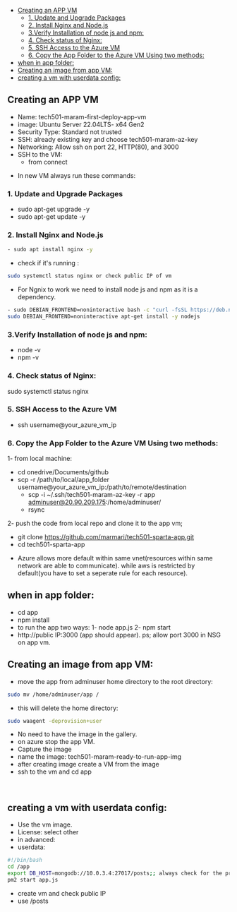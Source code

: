 - [Creating an APP VM](#creating-an-app-vm)
  - [1. Update and Upgrade Packages](#1-update-and-upgrade-packages)
  - [2. Install Nginx and Node.js](#2-install-nginx-and-nodejs)
  - [3.Verify Installation of node js and npm:](#3verify-installation-of-node-js-and-npm)
  - [4. Check status of Nginx:](#4-check-status-of-nginx)
  - [5. SSH Access to the Azure VM](#5-ssh-access-to-the-azure-vm)
  - [6. Copy the App Folder to the Azure VM Using two methods:](#6-copy-the-app-folder-to-the-azure-vm-using-two-methods)
- [when in app folder:](#when-in-app-folder)
- [Creating an image from app VM:](#creating-an-image-from-app-vm)
- [creating a vm with userdata config:](#creating-a-vm-with-userdata-config)



## Creating an APP VM 
- Name: tech501-maram-first-deploy-app-vm
- image: Ubuntu Server 22.04LTS- x64 Gen2
- Security Type: Standard not trusted 
- SSH: already existing key and choose tech501-maram-az-key
- Networking: Allow ssh on port 22, HTTP(80), and 3000
- SSH to the VM:
    - from connect
* In new VM always run these commands:

### 1. Update and Upgrade Packages
- sudo apt-get upgrade -y
- sudo apt-get update -y 

### 2. Install Nginx and Node.js

```bash
- sudo apt install nginx -y
```

- check if it's running : 
```bash
sudo systemctl status nginx or check public IP of vm
``` 
- For Ngnix to work we need to install node js and npm as it is a dependency.

```bash
- sudo DEBIAN_FRONTEND=noninteractive bash -c "curl -fsSL https://deb.nodesource.com/setup_20.x | bash -" && \
sudo DEBIAN_FRONTEND=noninteractive apt-get install -y nodejs
```

### 3.Verify Installation of node js and npm:
- node -v
- npm -v

### 4. Check status of Nginx:
sudo systemctl status nginx

### 5. SSH Access to the Azure VM
 - ssh username@your_azure_vm_ip

### 6. Copy the App Folder to the Azure VM Using two methods:

1- from local machine:
- cd onedrive/Documents/github
- scp -r /path/to/local/app_folder username@your_azure_vm_ip:/path/to/remote/destination
    - scp -i ~/.ssh/tech501-maram-az-key -r app adminuser@20.90.209.175:/home/adminuser/
    - rsync

2- push the code from local repo and clone it to the app vm; 
- git clone https://github.com/marmari/tech501-sparta-app.git
- cd tech501-sparta-app


* Azure allows more default within same vnet(resources within same network are able to communicate). while aws is restricted by default(you have to set a seperate rule for each resource).


## when in app folder: 
- cd app
- npm install
- to run the app two ways: 
    1- node app.js
    2- npm start 
- http://public IP:3000 (app should appear). ps; allow port 3000 in NSG on app vm.




## Creating an image from app VM:
- move the app from adminuser home directory to the root directory:
```bash
sudo mv /home/adminuser/app /
```

- this will delete the home directory: 
```bash  
sudo waagent -deprovision+user 
```
- No need to have the image in the gallery.
- on azure stop the app VM.
- Capture the image
- name the image: tech501-maram-ready-to-run-app-img
- after creating image create a VM from the image 
- ssh to the vm and cd app


<br>

## creating a vm with userdata config:
- Use the vm image.
- License: select other
- in advanced:
- userdata:

```bash
#!/bin/bash
cd /app
export DB_HOST=mongodb://10.0.3.4:27017/posts;; always check for the private IP of the database if it needs to be changed.
pm2 start app.js
```
- create vm and check public IP
- use /posts 


